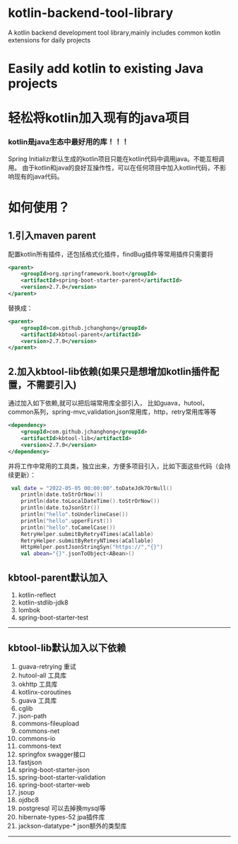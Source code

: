 # kotlin-backend-tool-library
A kotlin backend development tool library,mainly includes common kotlin extensions for daily projects
# Easily add kotlin to existing Java projects
# 轻松将kotlin加入现有的java项目
### kotlin是java生态中最好用的库！！！
Spring Initializr默认生成的kotlin项目只能在kotlin代码中调用java。不能互相调用。
由于kotlin和java的良好互操作性，可以在任何项目中加入kotlin代码，不影响现有的java代码。

# 如何使用？
## 1.引入maven parent
配置kotlin所有插件，还包括格式化插件，findBug插件等常用插件只需要将
```xml
<parent>
    <groupId>org.springframework.boot</groupId>
    <artifactId>spring-boot-starter-parent</artifactId>
    <version>2.7.0</version>
</parent>
```
替换成：
```xml
<parent>
    <groupId>com.github.jchanghong</groupId>
    <artifactId>kbtool-parent</artifactId>
    <version>2.7.0</version>
</parent>
```

## 2.加入kbtool-lib依赖(如果只是想增加kotlin插件配置，不需要引入)
通过加入如下依赖,就可以把后端常用库全部引入，
比如guava，hutool，common系列，spring-mvc,validation,json常用库，http，retry常用库等等
```xml
<dependency>
    <groupId>com.github.jchanghong</groupId>
    <artifactId>kbtool-lib</artifactId>
    <version>2.7.0</version>
</dependency>
```
并将工作中常用的工具类，独立出来，方便多项目引入，比如下面这些代码（会持续更新）：
```kotlin
 val date = "2022-05-05 00:00:00".toDateJdk7OrNull()
    println(date.toStrOrNow())
    println(date.toLocalDateTime().toStrOrNow())
    println(date.toJsonStr())
    println("hello".toUnderlineCase())
    println("hello".upperFirst())
    println("hello".toCamelCase())
    RetryHelper.submitByRetry4Times(aCallable)
    RetryHelper.submitByRetryNTimes(aCallable)
    HttpHelper.postJsonStringSyn("https://","{}")
    val abean="{}".jsonToObject<ABean>()
```
kbtool-parent默认加入
---
1. kotlin-reflect
2. kotlin-stdlib-jdk8
3. lombok
4. spring-boot-starter-test
---
kbtool-lib默认加入以下依赖
---
1. guava-retrying 重试
1. hutool-all 工具库
1. okhttp 工具库
1. kotlinx-coroutines
1. guava 工具库
1. cglib
1. json-path
1. commons-fileupload
1. commons-net
1. commons-io
1. commons-text
1. springfox swagger接口
1. fastjson
1. spring-boot-starter-json
1. spring-boot-starter-validation
1. spring-boot-starter-web
1. jsoup
1. ojdbc8
1. postgresql 可以去掉换mysql等
1. hibernate-types-52 jpa插件库
1. jackson-datatype-* json额外的类型库
---
